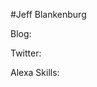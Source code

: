 #Jeff Blankenburg

Blog: [](http://blankenblog.com)

Twitter: [](http://twitter.com/jeffblankenburg)

Alexa Skills: [](http://amzn.to/2iIxzEf)
